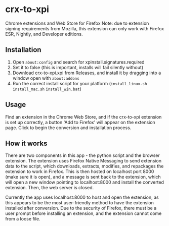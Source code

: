 # crx-to-xpi
Chrome extensions and Web Store for Firefox
Note: due to extension signing requirements from Mozilla, this extension can only work with Firefox ESR, Nightly, and Developer editions.

## Installation
1. Open `about:config` and search for xpinstall.signatures.required
2. Set it to false (this is important, installs will fail silently without)
3. Download crx-to-xpi.xpi from Releases, and install it by dragging into a window open with `about:addons`
4. Run the correct install script for your platform (`install_linux.sh` `install_mac.sh` `install_win.bat`)

## Usage
Find an extension in the Chrome Web Store, and if the crx-to-xpi extension is set up correctly, a button 'Add to Firefox' will appear on the extension page. Click to begin the conversion and installation process.

## How it works
There are two components in this app - the python script and the browser extension. The extension uses Firefox Native Messaging to send extension data to the script, which downloads, extracts, modifies, and repackages the extension to work in Firefox. This is then hosted on localhost port 8000 (make sure it is open), and a message is sent back to the extension, which will open a new window pointing to localhost:8000 and install the converted extension. Then, the web server is closed.

Currently the app uses localhost:8000 to host and open the extension, as this appears to be the most user-friendly method to have the extension installed after conversion. Due to the security of Firefox, there must be a user prompt before installing an extension, and the extension cannot come from a loose file.